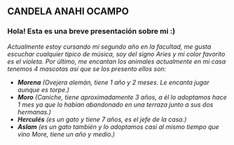 ## CANDELA ANAHI OCAMPO
### Hola! Esta es una breve presentación sobre mi :)
*Actualmente estoy cursando mi segundo año en la facultad, me gusta escuchar cualquier tipico de música, soy del signo Aries 
y mi color favorito es el violeta.
Por último, me encantan los animales actualmente en mi casa tenemos 4 mascotas así que se los presento ellos son:*
* *__Morena__ (Ovejera alemán, tiene 1 año y 2 meses. Le encanta jugar aunque es torpe.)*
* *__Moro__ (Caniche, tiene aproximadamente 3 años, a él lo adoptamos hace 1 mes ya que lo habian abandonado en una terraza junto a sus dos hermanas.)*
* *__Herculés__ (es un gato y tiene 7 años, es el jefe de la casa.)*
* *__Aslam__ (es un gato también y lo adoptamos casi al mismo tiempo que vino More, tiene un año y medio.)*

